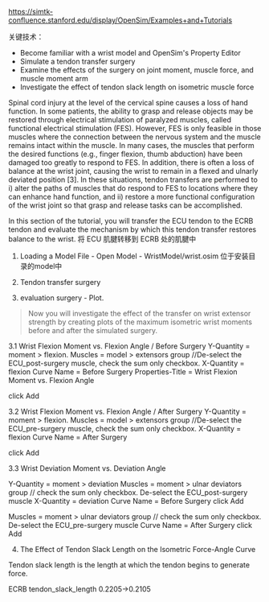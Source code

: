 https://simtk-confluence.stanford.edu/display/OpenSim/Examples+and+Tutorials

关键技术：

* Become familiar with a wrist model and OpenSim's Property Editor
* Simulate a tendon transfer surgery
* Examine the effects of the surgery on joint moment, muscle force, and muscle moment arm
* Investigate the effect of tendon slack length on isometric muscle force


Spinal cord injury at the level of the cervical spine causes a loss of hand function. In some patients, the ability to grasp and release objects may be restored through electrical stimulation of paralyzed muscles, called functional electrical stimulation (FES). However, FES is only feasible in those muscles where the connection between the nervous system and the muscle remains intact within the muscle. In many cases, the muscles that perform the desired functions (e.g., finger flexion, thumb abduction) have been damaged too greatly to respond to FES. In addition, there is often a loss of balance at the wrist joint, causing the wrist to remain in a flexed and ulnarly deviated position [3]. In these situations, tendon transfers are performed to i) alter the paths of muscles that do respond to FES to locations where they can enhance hand function, and ii) restore a more functional configuration of the wrist joint so that grasp and release tasks can be accomplished.

In this section of the tutorial, you will transfer the ECU tendon to the ECRB tendon and evaluate the mechanism by which this tendon transfer restores balance to the wrist.
将 ECU 肌腱转移到 ECRB 处的肌腱中

1. Loading a Model
File - Open Model - WristModel/wrist.osim 位于安装目录的model中

2. Tendon transfer surgery

3. evaluation surgery - Plot. 

> Now you will investigate the effect of the transfer on wrist extensor strength by creating plots of the maximum isometric wrist moments before and after the simulated surgery.

3.1 Wrist Flexion Moment vs. Flexion Angle  / Before Surgery
Y-Quantity = moment > flexion.
Muscles = model > extensors group //De-select the ECU_post-surgery muscle, check the sum only checkbox.
X-Quantity = flexion
Curve Name = Before Surgery
Properties-Title = Wrist Flexion Moment vs. Flexion Angle

click Add

3.2 Wrist Flexion Moment vs. Flexion Angle  / After Surgery
Y-Quantity = moment > flexion.
Muscles = model > extensors group //De-select the ECU_pre-surgery muscle, check the sum only checkbox.
X-Quantity = flexion
Curve Name = After Surgery

click Add

3.3 Wrist Deviation Moment vs. Deviation Angle

Y-Quantity = moment > deviation
Muscles = moment > ulnar deviators group // check the sum only checkbox.  De-select the ECU_post-surgery muscle
X-Quantity = deviation
Curve Name = Before Surgery
click Add

Muscles = moment > ulnar deviators group // check the sum only checkbox.  De-select the ECU_pre-surgery muscle
Curve Name = After Surgery
click Add

4. The Effect of Tendon Slack Length on the Isometric Force-Angle Curve

Tendon slack length is the length at which the tendon begins to generate force.

ECRB   tendon_slack_length   0.2205->0.2105

